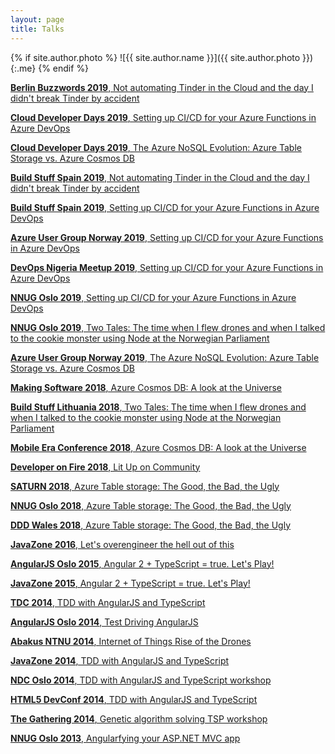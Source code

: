 ```yaml
---
layout: page
title: Talks
---
```


{% if site.author.photo %}
  ![{{ site.author.name }}]({{ site.author.photo }}){:.me}
{% endif %}

[**Berlin Buzzwords 2019**, Not automating Tinder in the Cloud and the day I didn't break Tinder by accident](https://berlinbuzzwords.de/)

[**Cloud Developer Days 2019**, Setting up CI/CD for your Azure Functions in Azure DevOps](http://cloud.developerdays.pl/)

[**Cloud Developer Days 2019**, The Azure NoSQL Evolution: Azure Table Storage vs. Azure Cosmos DB](http://cloud.developerdays.pl/)

[**Build Stuff Spain 2019**, Not automating Tinder in the Cloud and the day I didn't break Tinder by accident](https://www.buildstuff.es/)

[**Build Stuff Spain 2019**, Setting up CI/CD for your Azure Functions in Azure DevOps](https://www.buildstuff.es/)

[**Azure User Group Norway 2019**, Setting up CI/CD for your Azure Functions in Azure DevOps](https://www.meetup.com/Azure-User-Group-Norway/events/hqhggqyzfbkc/)

[**DevOps Nigeria Meetup 2019**, Setting up CI/CD for your Azure Functions in Azure DevOps](https://www.meetup.com/DevOps-Lagos-Meetup/events/259418855/)

[**NNUG Oslo 2019**, Setting up CI/CD for your Azure Functions in Azure DevOps](https://www.meetup.com/NNUGOslo/events/259085576/)

[**NNUG Oslo 2019**, Two Tales: The time when I flew drones and when I talked to the cookie monster using Node at the Norwegian Parliament](https://vimeo.com/312668587)

[**Azure User Group Norway 2019**, The Azure NoSQL Evolution: Azure Table Storage vs. Azure Cosmos DB](https://www.meetup.com/Azure-User-Group-Norway/events/256740919/)

[**Making Software 2018**, Azure Cosmos DB: A look at the Universe](https://www.youtube.com/watch?v=Jk2P8fMAVWg&t=630s)

[**Build Stuff Lithuania 2018**, Two Tales: The time when I flew drones and when I talked to the cookie monster using Node at the Norwegian Parliament](https://www.youtube.com/watch?v=3lSbuPyMH-Q)

[**Mobile Era Conference 2018**, Azure Cosmos DB: A look at the Universe](https://vimeo.com/299673609)

[**Developer on Fire 2018**, Lit Up on Community](https://developeronfire.com/podcast/episode-354-sirar-salih-lit-up-on-community)

[**SATURN 2018**, Azure Table storage: The Good, the Bad, the Ugly](https://www.youtube.com/watch?v=hzigexekC9s)

[**NNUG Oslo 2018**, Azure Table storage: The Good, the Bad, the Ugly](https://vimeo.com/266489306)

[**DDD Wales 2018**, Azure Table storage: The Good, the Bad, the Ugly](https://www.dddwales.com/)

[**JavaZone 2016**, Let's overengineer the hell out of this](https://vimeo.com/182058460)

[**AngularJS Oslo 2015**, Angular 2 + TypeScript = true. Let's Play!](https://vimeo.com/139748385)

[**JavaZone 2015**, Angular 2 + TypeScript = true. Let's Play!](https://2015.javazone.no/details.html?talk=acebf1e3eee01e898dce83500151c00ddf734eafe9fc17721f550477890791dd)

[**TDC 2014**, TDD with AngularJS and TypeScript](https://vimeo.com/113368071)

[**AngularJS Oslo 2014**, Test Driving AngularJS](https://vimeo.com/109831868)

[**Abakus NTNU 2014**, Internet of Things Rise of the Drones](https://abakus.no/events/1405)

[**JavaZone 2014**, TDD with AngularJS and TypeScript](https://2014.javazone.no/presentation.html?id=e72daf93)

[**NDC Oslo 2014**, TDD with AngularJS and TypeScript workshop](https://ndcoslo.com/)

[**HTML5 DevConf 2014**, TDD with AngularJS and TypeScript](https://www.youtube.com/watch?v=1_7OUwvHsPI)

[**The Gathering 2014**, Genetic algorithm solving TSP workshop](https://www.gathering.org/tg14/live/#!/schedule)

[**NNUG Oslo 2013**, Angularfying your ASP.NET MVC app](https://www.meetup.com/nnugoslo/events/146021102/)
